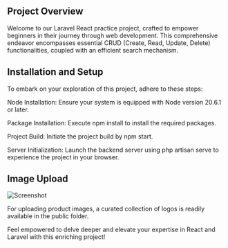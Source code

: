 ## Project Overview
Welcome to our Laravel React practice project, crafted to empower beginners in their journey through web development. This comprehensive endeavor encompasses essential CRUD (Create, Read, Update, Delete) functionalities, coupled with an efficient search mechanism.

## Installation and Setup
To embark on your exploration of this project, adhere to these steps:

Node Installation: Ensure your system is equipped with Node version 20.6.1 or later.

Package Installation: Execute npm install to install the required packages.

Project Build: Initiate the project build by npm start.

Server Initialization: Launch the backend server using php artisan serve to experience the project in your browser.

## Image Upload

![Screenshot](https://github.com/abhishek-one/simple-react-laravel-frontend/blob/master/public/Application%20SS.png)

For uploading product images, a curated collection of logos is readily available in the public folder.

Feel empowered to delve deeper and elevate your expertise in React and Laravel with this enriching project!
